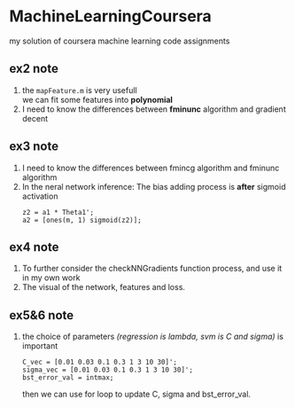 # MachineLearningCoursera
my solution of coursera machine learning code assignments

## ex2 note
1. the `mapFeature.m` is very usefull  
   we can fit some features into **polynomial**
2. I need to know the differences between **fminunc** algorithm and gradient decent

## ex3 note
1. I need to know the differences between fmincg algorithm and fminunc algorithm
2. In the neral network inference:
   The bias adding process is **after** sigmoid activation
   ```code
   z2 = a1 * Theta1';
   a2 = [ones(m, 1) sigmoid(z2)];
   ```

## ex4 note
1. To further consider the checkNNGradients function process, and use it in my own work
2. The visual of the network, features and loss.

## ex5&6 note   
1. the choice of parameters *(regression is lambda, svm is C and sigma)* is important   
    ```code
    C_vec = [0.01 0.03 0.1 0.3 1 3 10 30]';
    sigma_vec = [0.01 0.03 0.1 0.3 1 3 10 30]';
    bst_error_val = intmax;
    ```
    then we can use for loop to update C, sigma and bst_error_val.
    
